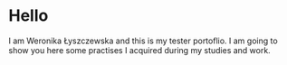 # Hello
I am Weronika Łyszczewska and this is my tester portoflio. 
I am going to show you here some practises I acquired during my studies and work.

